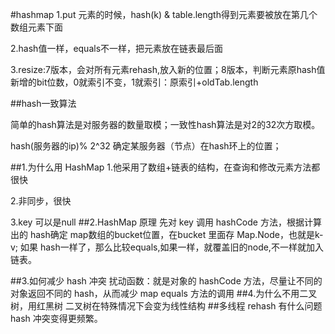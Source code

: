 #hashmap
1.put 元素的时候，hash(k) & table.length得到元素要被放在第几个数组元素下面

2.hash值一样，equals不一样，把元素放在链表最后面

3.resize:7版本，会对所有元素rehash,放入新的位置；8版本，判断元素原hash值新增的bit位数，0就索引不变，1就索引：原索引+oldTab.length

##hash一致算法

简单的hash算法是对服务器的数量取模；一致性hash算法是对2的32次方取模。

hash(服务器的ip)% 2^32 确定某服务器（节点）在hash环上的位置；

##1.为什么用 HashMap
1.他采用了数组+链表的结构，在查询和修改元素方法都很快

2.非同步，很快

3.key 可以是null
##2.HashMap 原理
先对 key 调用 hashCode 方法，根据计算出的 hash确定 map数组的bucket位置，在bucket 里面存 Map.Node，也就是k-v;
如果 hash一样了，那么比较equals,如果一样，就覆盖旧的node,不一样就加入链表。

##3.如何减少 hash 冲突
扰动函数：就是对象的 hashCode 方法，尽量让不同的对象返回不同的 hash，从而减少 map equals 方法的调用
##4.为什么不用二叉树，用红黑树
二叉树在特殊情况下会变为线性结构
##多线程 rehash 有什么问题
hash 冲突变得更频繁。
